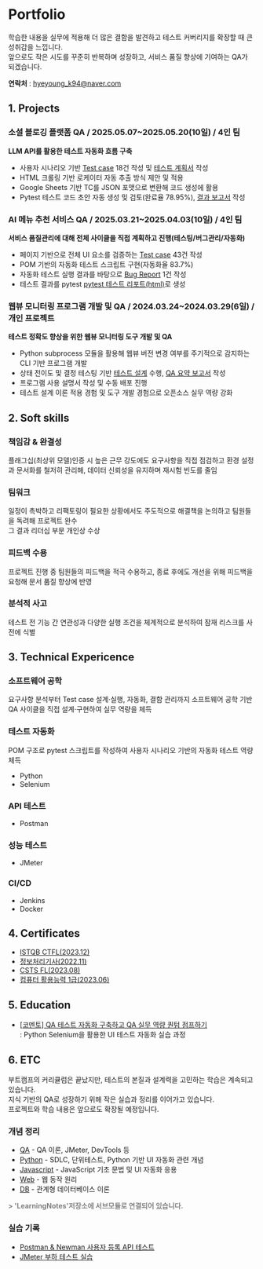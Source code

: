 # Portfolio
학습한 내용을 실무에 적용해 더 많은 결함을 발견하고 테스트 커버리지를 확장할 때 큰 성취감을 느낍니다.  
앞으로도 작은 시도를 꾸준히 반복하며 성장하고, 서비스 품질 향상에 기여하는 QA가 되겠습니다. 

**연락처** : hyeyoung_k94@naver.com

## 1. Projects

### 소셜 블로깅 플랫폼 QA / 2025.05.07~2025.05.20(10일) / 4인 팀
**LLM API를 활용한 테스트 자동화 흐름 구축**  

* 사용자 시나리오 기반 [Test case](https://docs.google.com/spreadsheets/d/19Wv5aZH9RQehH4muqcWtqFv3-nEprcfz/edit?usp=sharing&ouid=115467792666132717582&rtpof=true&sd=true) 18건 작성 및 [테스트 계획서](https://drive.google.com/file/d/1kE_iUneOCMFHX7b2q0eVMhd3CDTXQx2p/view?usp=sharing) 작성
* HTML 크롤링 기반 로케이터 자동 추출 방식 제안 및 적용  
* Google Sheets 기반 TC를 JSON 포맷으로 변환해 코드 생성에 활용 
* Pytest 테스트 코드 초안 자동 생성 및 검토(완료율 78.95%), [결과 보고서](https://drive.google.com/file/d/1t7IJKnjejLBoxRBeFmR4MvdqmM3zbKPK/view?usp=sharing) 작성

### AI 메뉴 추천 서비스 QA / 2025.03.21~2025.04.03(10일) / 4인 팀
**서비스 품질관리에 대해 전체 사이클을 직접 계획하고 진행(테스팅/버그관리/자동화)**

* 페이지 기반으로 전체 UI 요소를 검증하는 [Test case](https://docs.google.com/spreadsheets/d/1DCZmkrZaEWpEKfRqDpZnWgieNcIwcts5/edit?usp=sharing&ouid=115467792666132717582&rtpof=true&sd=true) 43건 작성
* POM 기반의 자동화 테스트 스크립트 구현(자동화율 83.7%)
* 자동화 테스트 실행 결과를 바탕으로 [Bug Report](https://drive.google.com/file/d/13TjDo_DxJT8a_TxWPNqUVPUiZXkiNs8e/view?usp=sharing) 1건 작성
* 테스트 결과를 pytest [pytest 테스트 리포트(html)](https://hy-git-111.github.io/eliceproject_qa04/report.html)로 생성

### 웹뷰 모니터링 프로그램 개발 및 QA / 2024.03.24~2024.03.29(6일) / 개인 프로젝트  
**테스트 정확도 향상을 위한 웹뷰 모니터링 도구 개발 및 QA**

* Python subprocess 모듈을 활용해 웹뷰 버전 변경 여부를 주기적으로 감지하는 CLI 기반 프로그램 개발
* 상태 전이도 및 결정 테스팅 기반 [테스트 설계](https://docs.google.com/spreadsheets/d/1nExBWsH8nw8pfddbTtXct1xPY5klL0h9E6K3QPst_rg/edit?gid=1968448008#gid=1968448008) 수행, [QA 요약 보고서](https://docs.google.com/spreadsheets/d/1JOjz26XlgKNOpjwt78eo7zuaaysY2jy6lLzDBz3w1lM/edit?gid=1832187963#gid=1832187963) 작성
* 프로그램 사용 설명서 작성 및 수동 배포 진행
* 테스트 설계 이론 적용 경험 및 도구 개발 경험으로 오픈소스 실무 역량 강화

## 2. Soft skills
### 책임감 & 완결성
플래그십(최상위 모델)인증 시 높은 근무 강도에도 요구사항을 직접 점검하고 환경 설정과 문서화를 철저히 관리해, 데이터 신뢰성을 유지하며 재시험 빈도를 줄임

### 팀워크
일정이 촉박하고 리팩토링이 필요한 상황에서도 주도적으로 해결책을 논의하고 팀원들을 독려해 프로젝트 완수  
그 결과 리더십 부문 개인상 수상

### 피드백 수용
프로젝트 진행 중 팀원들의 피드백을 적극 수용하고, 종료 후에도 개선을 위해 피드백을 요청해 문서 품질 향상에 반영

### 분석적 사고
테스트 전 기능 간 연관성과 다양한 실행 조건을 체계적으로 분석하여 잠재 리스크를 사전에 식별

## 3. Technical Expericence
### 소프트웨어 공학
요구사항 분석부터 Test case 설계·실행, 자동화, 결함 관리까지 소프트웨어 공학 기반 QA 사이클을 직접 설계·구현하여 실무 역량을 체득
### 테스트 자동화
POM 구조로 pytest 스크립트를 작성하여 사용자 시나리오 기반의 자동화 테스트 역량  체득
* Python
* Selenium
### API 테스트
* Postman 
### 성능 테스트
* JMeter
### CI/CD
* Jenkins
* Docker

## 4. Certificates
- [ISTQB CTFL(2023.12)](https://drive.google.com/file/d/1TUH-lI0yzwLWOF3_T5naMxJhWt6M9Xtc/view?usp=sharing)
- [정보처리기사(2022.11)](https://drive.google.com/file/d/1TRFpdke59K4g55FrWWIYhmtHvoOaOf4W/view?usp=sharing)
- [CSTS FL(2023.08)](https://drive.google.com/file/d/1uPIkwsb3CBxOEuaWuEx14SV7ABwGSSzL/view?usp=sharing)
- [컴퓨터 활용능력 1급(2023.06)](https://drive.google.com/file/d/1fm8Ct6fiYLULAjc5B2YoLqQwUwsl5yJc/view?usp=sharing)

## 5. Education
- [[코멘토] QA 테스트 자동화 구축하고 QA 실무 역량 퀀텀 점프하기](https://drive.google.com/file/d/1kvv4Wf_TiwjPPixOXcvv9kgVHuldAabH/view?usp=sharing)  
: Python Selenium을 활용한 UI 테스트 자동화 실습 과정

## 6. ETC
부트캠프의 커리큘럼은 끝났지만, 테스트의 본질과 설계력을 고민하는 학습은 계속되고 있습니다.  
지식 기반의 QA로 성장하기 위해 작은 실습과 정리를 이어가고 있습니다.  
프로젝트와 학습 내용은 앞으로도 확장될 예정입니다.

### 개념 정리
* [QA](./learning/qa) - QA 이론, JMeter, DevTools 등  
* [Python](./learning/python) - SDLC, 단위테스트, Python 기반 UI 자동화 관련 개념  
* [Javascript](./learning/javascript) - JavaScript 기초 문법 및 UI 자동화 응용  
* [Web](./learning/web) - 웹 동작 원리  
* [DB](./learning/db) - 관계형 데이터베이스 이론  

<span style="color:gray">**> 'LearningNotes'저장소에 서브모듈로 연결되어 있습니다.**</span>

### 실습 기록
- [Postman & Newman 사용자 등록 API 테스트](./practice/postman_api_test)
- [JMeter 부하 테스트 실습](./practice/jmeter_load_tests)